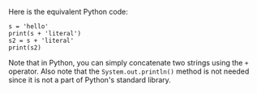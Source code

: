  Here is the equivalent Python code:
```
s = 'hello'
print(s + 'literal')
s2 = s + 'literal'
print(s2)
```
Note that in Python, you can simply concatenate two strings using the `+` operator. Also note that the `System.out.println()` method is not needed since it is not a part of Python's standard library.
